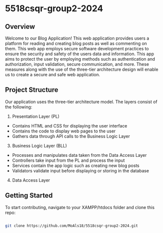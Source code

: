 # 5518csqr-group2-2024

## Overview
Welcome to our Blog Application! This web application provides users a platform for reading and creating blog posts as well as commenting on them. This web app employs secure software development practices to ensure the security and safety of the users data and information. This app aims to protect the user by employing methods such as authentication and authorization, input validation, secure communication, and more. These measures along with the use of the three-tier architecture design will enable us to create a secure and safe web application.

## Project Structure
Our application uses the three-tier architecture model. The layers consist of the following:

1. Presentation Layer (PL)
  - Contains HTML and CSS for displaying the user interface
  - Contains the code to display web pages to the user
  - Gathers data through API calls to the Business Logic Layer
3. Business Logic Layer (BLL)
  - Processes and manipulates data taken from the Data Access Layer
  - Controllers take input from the PL and process the input
  - Services contain the app logic such as creating new blog posts
  - Validators validate input before displaying or storing in the database
4. Data Access Layer

## Getting Started

To start contributing, navigate to your XAMPP/htdocs folder and clone this repo:

```bash

git clone https://github.com/MoAls18/5518csqr-group2-2024.git

```

